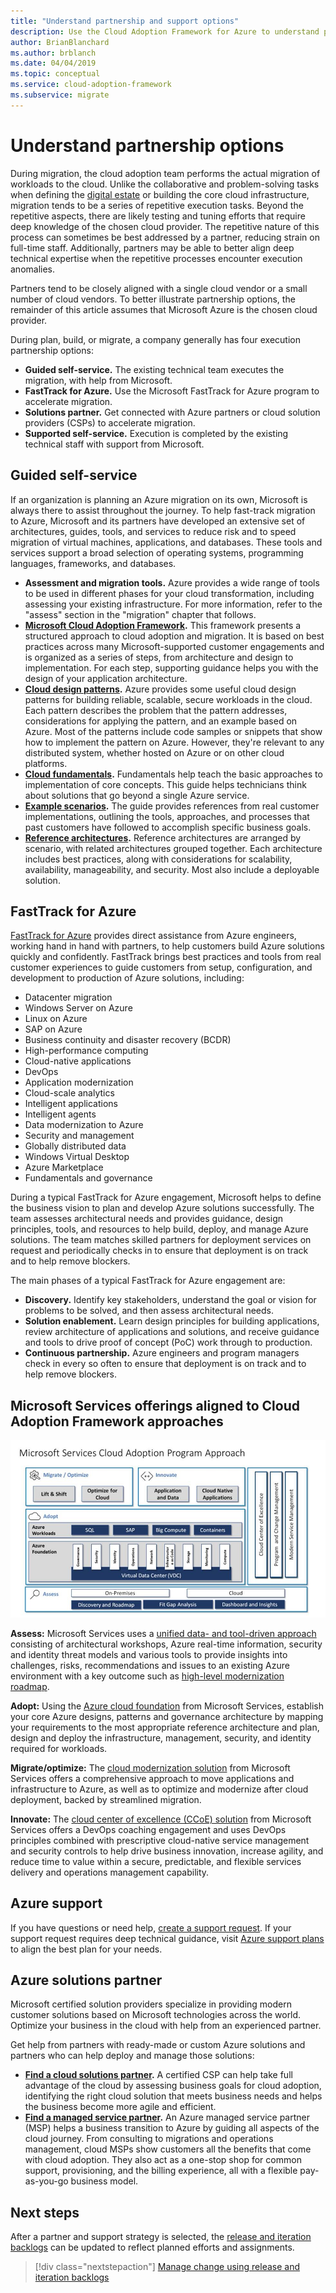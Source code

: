 ```yaml
---
title: "Understand partnership and support options"
description: Use the Cloud Adoption Framework for Azure to understand partnership options and approaches to supporting migration costs.
author: BrianBlanchard
ms.author: brblanch
ms.date: 04/04/2019
ms.topic: conceptual
ms.service: cloud-adoption-framework
ms.subservice: migrate
---
```


<!-- cSpell:ignore CSPs MSPs -->

# Understand partnership options

During migration, the cloud adoption team performs the actual migration of workloads to the cloud. Unlike the collaborative and problem-solving tasks when defining the [digital estate](../../../digital-estate/index.md) or building the core cloud infrastructure, migration tends to be a series of repetitive execution tasks. Beyond the repetitive aspects, there are likely testing and tuning efforts that require deep knowledge of the chosen cloud provider. The repetitive nature of this process can sometimes be best addressed by a partner, reducing strain on full-time staff. Additionally, partners may be able to better align deep technical expertise when the repetitive processes encounter execution anomalies.

Partners tend to be closely aligned with a single cloud vendor or a small number of cloud vendors. To better illustrate partnership options, the remainder of this article assumes that Microsoft Azure is the chosen cloud provider.

During plan, build, or migrate, a company generally has four execution partnership options:

- **Guided self-service.** The existing technical team executes the migration, with help from Microsoft.
- **FastTrack for Azure.** Use the Microsoft FastTrack for Azure program to accelerate migration.
- **Solutions partner.** Get connected with Azure partners or cloud solution providers (CSPs) to accelerate migration.
- **Supported self-service.** Execution is completed by the existing technical staff with support from Microsoft.

## Guided self-service

If an organization is planning an Azure migration on its own, Microsoft is always there to assist throughout the journey. To help fast-track migration to Azure, Microsoft and its partners have developed an extensive set of architectures, guides, tools, and services to reduce risk and to speed migration of virtual machines, applications, and databases. These tools and services support a broad selection of operating systems, programming languages, frameworks, and databases.

- **Assessment and migration tools.** Azure provides a wide range of tools to be used in different phases for your cloud transformation, including assessing your existing infrastructure. For more information, refer to the "assess" section in the "migration" chapter that follows.
- **[Microsoft Cloud Adoption Framework](../../index.md).** This framework presents a structured approach to cloud adoption and migration. It is based on best practices across many Microsoft-supported customer engagements and is organized as a series of steps, from architecture and design to implementation. For each step, supporting guidance helps you with the design of your application architecture.
- **[Cloud design patterns](/azure/architecture/patterns).** Azure provides some useful cloud design patterns for building reliable, scalable, secure workloads in the cloud. Each pattern describes the problem that the pattern addresses, considerations for applying the pattern, and an example based on Azure. Most of the patterns include code samples or snippets that show how to implement the pattern on Azure. However, they're relevant to any distributed system, whether hosted on Azure or on other cloud platforms.
- **[Cloud fundamentals](/azure/architecture/guide).** Fundamentals help teach the basic approaches to implementation of core concepts. This guide helps technicians think about solutions that go beyond a single Azure service.
- **[Example scenarios](/azure/architecture/example-scenario).** The guide provides references from real customer implementations, outlining the tools, approaches, and processes that past customers have followed to accomplish specific business goals.
- **[Reference architectures](/azure/architecture/reference-architectures).** Reference architectures are arranged by scenario, with related architectures grouped together. Each architecture includes best practices, along with considerations for scalability, availability, manageability, and security. Most also include a deployable solution.

## FastTrack for Azure

[FastTrack for Azure](https://azure.microsoft.com/programs/azure-fasttrack) provides direct assistance from Azure engineers, working hand in hand with partners, to help customers build Azure solutions quickly and confidently. FastTrack brings best practices and tools from real customer experiences to guide customers from setup, configuration, and development to production of Azure solutions, including:

- Datacenter migration
- Windows Server on Azure
- Linux on Azure
- SAP on Azure
- Business continuity and disaster recovery (BCDR)
- High-performance computing
- Cloud-native applications
- DevOps
- Application modernization
- Cloud-scale analytics
- Intelligent applications
- Intelligent agents
- Data modernization to Azure
- Security and management
- Globally distributed data
- Windows Virtual Desktop
- Azure Marketplace
- Fundamentals and governance

During a typical FastTrack for Azure engagement, Microsoft helps to define the business vision to plan and develop Azure solutions successfully. The team assesses architectural needs and provides guidance, design principles, tools, and resources to help build, deploy, and manage Azure solutions. The team matches skilled partners for deployment services on request and periodically checks in to ensure that deployment is on track and to help remove blockers.

The main phases of a typical FastTrack for Azure engagement are:

- **Discovery.** Identify key stakeholders, understand the goal or vision for problems to be solved, and then assess architectural needs.
- **Solution enablement.** Learn design principles for building applications, review architecture of applications and solutions, and receive guidance and tools to drive proof of concept (PoC) work through to production.
- **Continuous partnership.** Azure engineers and program managers check in every so often to ensure that deployment is on track and to help remove blockers.

## Microsoft Services offerings aligned to Cloud Adoption Framework approaches

![Microsoft Services Cloud Adoption Framework approach](../../../_images/migrate/mcs-program-approach.jpg)

**Assess:** Microsoft Services uses a [unified data- and tool-driven approach](https://download.microsoft.com/download/C/7/C/C7CEA89D-7BDB-4E08-B998-737C13107361/Secure_Cloud_Insights_Datasheet_EN_US.pdf) consisting of architectural workshops, Azure real-time information, security and identity threat models and various tools to provide insights into challenges, risks, recommendations and issues to an existing Azure environment with a key outcome such as [high-level modernization roadmap](https://download.microsoft.com/download/F/7/2/F72FAD7E-8BBD-4E04-8C7B-9AC4FE04A150/Cloud_Adoption_Discovery_and_Roadmap_Datasheet.pdf).

**Adopt:** Using the [Azure cloud foundation](https://download.microsoft.com/download/D/8/7/D872DFD0-1C46-4145-95E4-B5EAB2958B96/Hybrid_Cloud_Foundation_Datasheet_EN_US.pdf) from Microsoft Services, establish your core Azure designs, patterns and governance architecture by mapping your requirements to the most appropriate reference architecture and plan, design and deploy the infrastructure, management, security, and identity required for workloads.

**Migrate/optimize:** The [cloud modernization solution](https://download.microsoft.com/download/3/7/3/373F90E3-8568-44F3-B096-CD9C1CD28AB7/Cloud_Modernization_Datasheet_EN_US.pdf) from Microsoft Services offers a comprehensive approach to move applications and infrastructure to Azure, as well as to optimize and modernize after cloud deployment, backed by streamlined migration.

**Innovate:** The [cloud center of excellence (CCoE) solution](https://download.microsoft.com/download/F/8/B/F8BBE4BD-E5F8-4DFB-82F7-C0A4E17051BB/Cloud_Center_of_Excellence_Datasheet_EN_US.pdf) from Microsoft Services offers a DevOps coaching engagement and uses DevOps principles combined with prescriptive cloud-native service management and security controls to help drive business innovation, increase agility, and reduce time to value within a secure, predictable, and flexible services delivery and operations management capability.

## Azure support

If you have questions or need help, [create a support request](https://portal.azure.com/#blade/Microsoft_Azure_Support/HelpAndSupportBlade/newsupportrequest). If your support request requires deep technical guidance, visit [Azure support plans](https://azure.microsoft.com/support/plans) to align the best plan for your needs.

## Azure solutions partner

Microsoft certified solution providers specialize in providing modern customer solutions based on Microsoft technologies across the world. Optimize your business in the cloud with help from an experienced partner.

Get help from partners with ready-made or custom Azure solutions and partners who can help deploy and manage those solutions:

- **[Find a cloud solutions partner](https://www.microsoft.com/solution-providers/home).** A certified CSP can help take full advantage of the cloud by assessing business goals for cloud adoption, identifying the right cloud solution that meets business needs and helps the business become more agile and efficient.
- **[Find a managed service partner](https://www.microsoft.com/solution-providers/search?cacheId=16a3b49b-fef2-449d-bdf0-628008114cca).** An Azure managed service partner (MSP) helps a business transition to Azure by guiding all aspects of the cloud journey. From consulting to migrations and operations management, cloud MSPs show customers all the benefits that come with cloud adoption. They also act as a one-stop shop for common support, provisioning, and the billing experience, all with a flexible pay-as-you-go business model.

## Next steps

After a partner and support strategy is selected, the [release and iteration backlogs](./release-iteration-backlog.md) can be updated to reflect planned efforts and assignments.

> [!div class="nextstepaction"]
> [Manage change using release and iteration backlogs](./release-iteration-backlog.md)